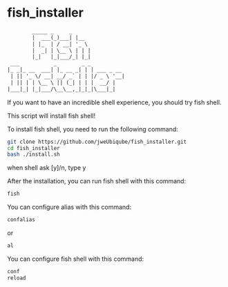 # fish_installer

```txt
        _____ _     _                        
        |  ___(_)___| |__                     
        | |_  | / __| '_ \                    
        |  _| | \__ \ | | |                   
        |_|   |_|___/_| |_|                   
 ___           _        _ _  
|_ _|_ __  ___| |_ __ _| | | ___ _ __  
 | || '_ \/ __| __/ _` | | |/ _ \ '__|  
 | || | | \__ \ || (_| | | |  __/ |  
|___|_| |_|___/\__\__,_|_|_|\___|_|  
```

If you want to have an incredible shell experience, you should try fish shell.  

This script will install fish shell!  

To install fish shell, you need to run the following command:  

```bash
git clone https://github.com/jweUbiqube/fish_installer.git
cd fish_installer
bash ./install.sh
```

when shell ask [y]/n, type y

After the installation, you can run fish shell with this command:  

```bash
fish
```

You can configure alias with this command:  

```bash
confalias
```

or

```bash
al
```

You can configure fish shell with this command:  

```bash
conf
reload
```
